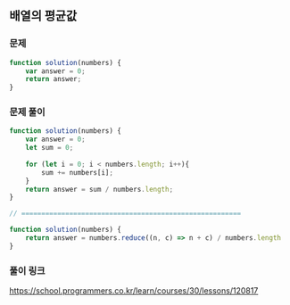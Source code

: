 ## 배열의 평균값

### 문제 
```javascript
function solution(numbers) {
    var answer = 0;
    return answer;
}
```

### 문제 풀이
```javascript
function solution(numbers) {
    var answer = 0;
    let sum = 0;
    
    for (let i = 0; i < numbers.length; i++){
        sum += numbers[i];
    }
    return answer = sum / numbers.length;
}

// =======================================================

function solution(numbers) {
    return answer = numbers.reduce((n, c) => n + c) / numbers.length
}
```

### 풀이 링크 

https://school.programmers.co.kr/learn/courses/30/lessons/120817